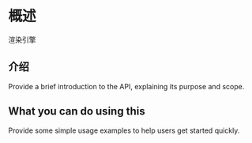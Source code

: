 # 概述
渲染引擎

## 介绍

Provide a brief introduction to the API, explaining its purpose and scope.

## What you can do using this 

Provide some simple usage examples to help users get started quickly.

<seealso>

<!--List any additional resources, such as tutorials or guides, that can help users understand and use the API effectively.-->

</seealso>
